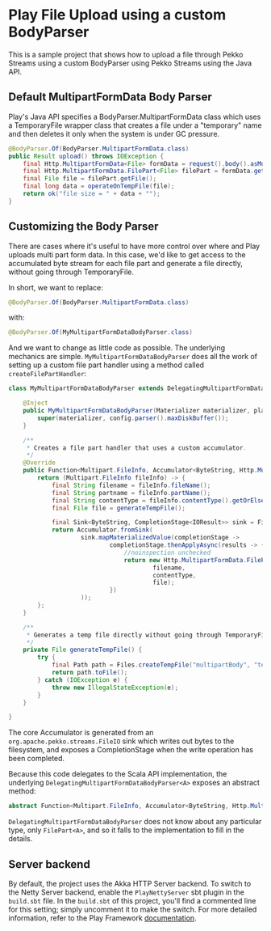 # Play File Upload using a custom BodyParser

This is a sample project that shows how to upload a file through Pekko Streams using a custom BodyParser using Pekko Streams using the Java API.

## Default MultipartFormData Body Parser

Play's Java API specifies a BodyParser.MultipartFormData class which uses a TemporaryFile wrapper class that creates a file under a "temporary" name and then deletes it only when the system is under GC pressure.

```java
@BodyParser.Of(BodyParser.MultipartFormData.class)
public Result upload() throws IOException {
    final Http.MultipartFormData<File> formData = request().body().asMultipartFormData();
    final Http.MultipartFormData.FilePart<File> filePart = formData.getFile("name");
    final File file = filePart.getFile();
    final long data = operateOnTempFile(file);
    return ok("file size = " + data + "");
}
```

## Customizing the Body Parser

There are cases where it's useful to have more control over where and Play uploads multi part form data.  In this case, we'd like to get access to the accumulated byte stream for each file part and generate a file directly, without going through TemporaryFile.

In short, we want to replace:

```java
@BodyParser.Of(BodyParser.MultipartFormData.class)
```

with:

```java
@BodyParser.Of(MyMultipartFormDataBodyParser.class)
```

And we want to change as little code as possible.  The underlying mechanics are simple.  `MyMultipartFormDataBodyParser` does all the work of setting up a custom file part handler using a method called `createFilePartHandler`:

```java
class MyMultipartFormDataBodyParser extends DelegatingMultipartFormDataBodyParser<File> {

    @Inject
    public MyMultipartFormDataBodyParser(Materializer materializer, play.api.http.HttpConfiguration config) {
        super(materializer, config.parser().maxDiskBuffer());
    }

    /**
     * Creates a file part handler that uses a custom accumulator.
     */
    @Override
    public Function<Multipart.FileInfo, Accumulator<ByteString, Http.MultipartFormData.FilePart<File>>> createFilePartHandler() {
        return (Multipart.FileInfo fileInfo) -> {
            final String filename = fileInfo.fileName();
            final String partname = fileInfo.partName();
            final String contentType = fileInfo.contentType().getOrElse(null);
            final File file = generateTempFile();

            final Sink<ByteString, CompletionStage<IOResult>> sink = FileIO.toFile(file);
            return Accumulator.fromSink(
                    sink.mapMaterializedValue(completionStage ->
                            completionStage.thenApplyAsync(results -> {
                                //noinspection unchecked
                                return new Http.MultipartFormData.FilePart(partname,
                                        filename,
                                        contentType,
                                        file);
                            })
                    ));
        };
    }

    /**
     * Generates a temp file directly without going through TemporaryFile.
     */
    private File generateTempFile() {
        try {
            final Path path = Files.createTempFile("multipartBody", "tempFile");
            return path.toFile();
        } catch (IOException e) {
            throw new IllegalStateException(e);
        }
    }

}
```

The core Accumulator is generated from an `org.apache.pekko.streams.FileIO` sink which writes out bytes to the filesystem, and exposes a CompletionStage when the write operation has been completed.

Because this code delegates to the Scala API implementation, the underlying `DelegatingMultipartFormDataBodyParser<A>` exposes an abstract method:

```java
abstract Function<Multipart.FileInfo, Accumulator<ByteString, Http.MultipartFormData.FilePart<A>>> createFilePartHandler();
```

`DelegatingMultipartFormDataBodyParser` does not know about any particular type, only `FilePart<A>`, and so it falls to the implementation to fill in the details. 

## Server backend

By default, the project uses the Akka HTTP Server backend. To switch to the Netty Server backend, enable the `PlayNettyServer` sbt plugin in the `build.sbt` file.
In the `build.sbt` of this project, you'll find a commented line for this setting; simply uncomment it to make the switch.
For more detailed information, refer to the Play Framework [documentation](https://www.playframework.com/documentation/3.0.x/Server).
